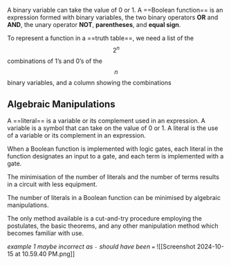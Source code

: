 A binary variable can take the value of 0 or 1. A ==Boolean function== is an expression formed with binary variables, the two binary operators **OR** and **AND**, the unary operator **NOT**, **parentheses**, and **equal sign**.

To represent a function in a ==truth table==, we need a list of the $$2^n$$ combinations of 1’s and 0’s of the $$n$$ binary variables, and a column showing the combinations

<h2>Algebraic Manipulations</h2>
A ==literal== is a variable or its complement used in an expression. A variable is a symbol that can take on the value of 0 or 1. A literal is the use of a variable or its complement in an expression.

When a Boolean function is implemented with logic gates, each literal in the function designates an input to a gate, and each term is implemented with a gate.

The minimisation of the number of literals and the number of terms results in a circuit with less equipment.

The number of literals in a Boolean function can be minimised by algebraic manipulations.

The only method available is a cut-and-try procedure employing the postulates, the basic theorems, and any other manipulation method which becomes familiar with use.

_example 1 maybe incorrect as `-` should have been `=`_
![[Screenshot 2024-10-15 at 10.59.40 PM.png]]

